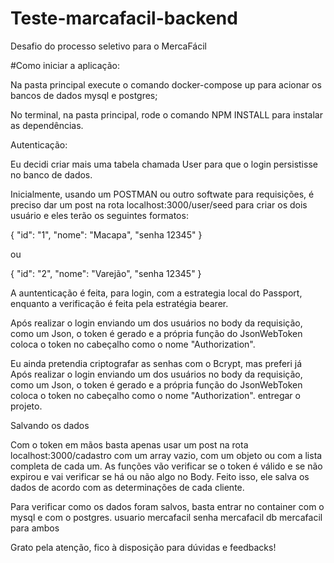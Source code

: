 # Teste-marcafacil-backend
Desafio do processo seletivo para o MercaFácil

#Como iniciar a aplicação:

Na pasta principal execute o comando docker-compose up para acionar os bancos de dados mysql e postgres;

No terminal, na pasta principal, rode o comando NPM INSTALL para instalar as dependências.

Autenticação:

Eu decidi criar mais uma tabela chamada User para que o login persistisse no banco de dados. 

Inicialmente, usando um POSTMAN ou outro softwate para requisições, é preciso dar um post na rota localhost:3000/user/seed para criar os dois usuário e eles terão os seguintes formatos: 

{
  "id": "1", 
  "nome": "Macapa", 
  "senha 12345"
}

ou 

{
  "id": "2", 
  "nome": "Varejão", 
  "senha 12345"
}

A auntenticação é feita, para login, com a estrategia local do Passport, enquanto a verificação é feita pela estratégia bearer. 

Após realizar o login enviando um dos usuários no body da requisição, como um Json, o token é gerado e a própria função do JsonWebToken coloca o token no cabeçalho como o nome "Authorization". 

Eu ainda pretendia criptografar as senhas com o Bcrypt, mas preferi já
Após realizar o login enviando um dos usuários no body da requisição, como um Json, o token é gerado e a própria função do JsonWebToken coloca o token no cabeçalho como o nome "Authorization".  entregar o projeto. 

Salvando os dados 

Com o token em mãos basta apenas usar um post na rota localhost:3000/cadastro com um array vazio, com um objeto ou com a lista completa de cada um. 
As funções vão verificar se o token é válido e se não expirou e vai verificar se há ou não algo no Body.
Feito isso, ele salva os dados de acordo com as determinações de cada cliente. 

Para verificar como os dados foram salvos, basta entrar no container com o mysql e com o postgres. 
usuario mercafacil senha mercafacil db mercafacil para ambos



Grato pela atenção, fico à disposição para dúvidas e feedbacks!
